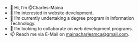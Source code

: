 - 👋 Hi, I’m @Charles-Maina
- 👀 I’m interested in website development.
- 🌱 I’m currently undertaking a degree program in Information Technology.
- 💞️ I’m looking to collaborate on web development programs.
- 📫 Reach me via E-Mail on mainacharlesmca@gmail.com.

<!---
Charles-Maina is a highly motivated young man that believes in hardwork for miracles come later.
You can click the Preview link to take a look at your changes.
--->
